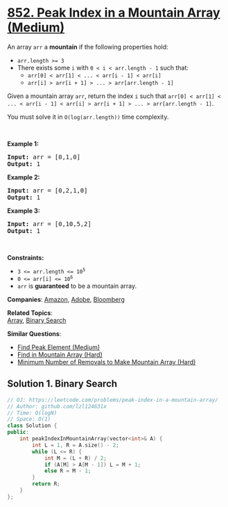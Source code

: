 # [852. Peak Index in a Mountain Array (Medium)](https://leetcode.com/problems/peak-index-in-a-mountain-array)

<p>An array <code>arr</code> a <strong>mountain</strong> if the following properties hold:</p>
<ul>
	<li><code>arr.length &gt;= 3</code></li>
	<li>There exists some <code>i</code> with <code>0 &lt; i &lt; arr.length - 1</code> such that:
	<ul>
		<li><code>arr[0] &lt; arr[1] &lt; ... &lt; arr[i - 1] &lt; arr[i] </code></li>
		<li><code>arr[i] &gt; arr[i + 1] &gt; ... &gt; arr[arr.length - 1]</code></li>
	</ul>
	</li>
</ul>
<p>Given a mountain array <code>arr</code>, return the index <code>i</code> such that <code>arr[0] &lt; arr[1] &lt; ... &lt; arr[i - 1] &lt; arr[i] &gt; arr[i + 1] &gt; ... &gt; arr[arr.length - 1]</code>.</p>
<p>You must solve it in <code>O(log(arr.length))</code> time complexity.</p>
<p>&nbsp;</p>
<p><strong class="example">Example 1:</strong></p>
<pre><strong>Input:</strong> arr = [0,1,0]
<strong>Output:</strong> 1
</pre>
<p><strong class="example">Example 2:</strong></p>
<pre><strong>Input:</strong> arr = [0,2,1,0]
<strong>Output:</strong> 1
</pre>
<p><strong class="example">Example 3:</strong></p>
<pre><strong>Input:</strong> arr = [0,10,5,2]
<strong>Output:</strong> 1
</pre>
<p>&nbsp;</p>
<p><strong>Constraints:</strong></p>
<ul>
	<li><code>3 &lt;= arr.length &lt;= 10<sup>5</sup></code></li>
	<li><code>0 &lt;= arr[i] &lt;= 10<sup>6</sup></code></li>
	<li><code>arr</code> is <strong>guaranteed</strong> to be a mountain array.</li>
</ul>

**Companies**:
[Amazon](https://leetcode.com/company/amazon), [Adobe](https://leetcode.com/company/adobe), [Bloomberg](https://leetcode.com/company/bloomberg)

**Related Topics**:  
[Array](https://leetcode.com/tag/array/), [Binary Search](https://leetcode.com/tag/binary-search/)

**Similar Questions**:
* [Find Peak Element (Medium)](https://leetcode.com/problems/find-peak-element/)
* [Find in Mountain Array (Hard)](https://leetcode.com/problems/find-in-mountain-array/)
* [Minimum Number of Removals to Make Mountain Array (Hard)](https://leetcode.com/problems/minimum-number-of-removals-to-make-mountain-array/)

## Solution 1. Binary Search
```cpp
// OJ: https://leetcode.com/problems/peak-index-in-a-mountain-array/
// Author: github.com/lzl124631x
// Time: O(logN)
// Space: O(1)
class Solution {
public:
    int peakIndexInMountainArray(vector<int>& A) {
        int L = 1, R = A.size() - 2;
        while (L <= R) {
            int M = (L + R) / 2;
            if (A[M] > A[M - 1]) L = M + 1;
            else R = M - 1;
        }
        return R;
    }
};
```